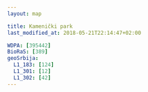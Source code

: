```yaml
---
layout: map

title: Kamenički park
last_modified_at: 2018-05-21T22:14:47+02:00

WDPA: [395442]
BioRaS: [389]
geoSrbija:
  L1_183: [124]
  L1_301: [12]
  L1_302: [42]
---
```

